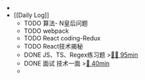 -
- [[Daily Log]]
	- TODO 算法- N皇后问题
	- TODO webpack
	- TODO React coding-Redux
	- TODO React技术揭秘
	- DONE JS、TS、Regex练习题 >[🍅🍅 95min](#agenda-pomo://?t=f-1689046382788-1500%2Cp-1689048273429-677%2Cf-1689049958830-1500%2Cp-1689051606893-818%2Cp-1689056124859-1162)
	- DONE 面试 技术一面 >[🍅 40min](#agenda-pomo://?t=f-1689005037443-1500%2Cp-1689007960234-876)
	-